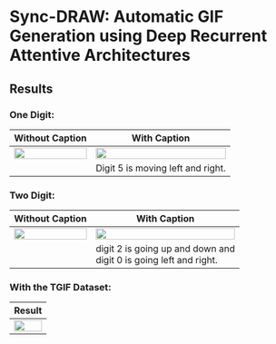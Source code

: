 # Sync-DRAW: Automatic GIF Generation using Deep Recurrent Attentive Architectures

## Results
### One Digit:
| Without Caption  | With Caption|
| ------------- | ------------- |
| <img src="http://i.imgur.com/p3aR485.gif" width="100%"> | <img src="http://i.imgur.com/5bVVwGF.gif" width="100%"> |
|               | Digit 5 is moving left and right.|
### Two Digit:
| Without Caption  | With Caption|
| ------------- | ------------- |
| <img src="http://i.imgur.com/aGrgqBk.gif" width="100%"> | <img src="http://i.imgur.com/jQmizoV.gif" width="100%"> |
|               | digit 2 is going up and down and <br> digit 0 is going left and right.|
### With the TGIF Dataset:
|Result|
| ------------- |
| <img src="http://i.imgur.com/D3iSqOH.gif" width="100%">|

